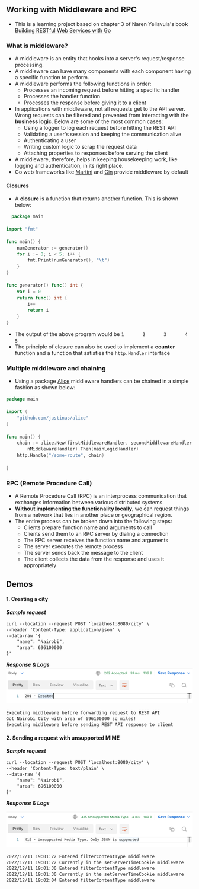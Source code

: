 ## Working with Middleware and RPC

- This is a learning project based on chapter 3 of Naren Yellavula's
  book [Building RESTful Web Services with Go](https://www.packtpub.com/product/building-restful-web-services-with-go/9781788294287)

### What is middleware?

- A middleware is an entity that hooks into a server's request/response processing.
- A middleware can have many components with each component having a specific function to perform.
- A middleware performs the following functions in order:
    - Processes an incoming request before hitting a specific handler
    - Processes the handler function
    - Processes the response before giving it to a client
- In applications with middleware, not all requests get to the API server. Wrong requests can be filtered and prevented
  from interacting with the **business logic**. Below are some of the most common cases:
    - Using a logger to log each request before hitting the REST API
    - Validating a user's session and keeping the communication alive
    - Authenticating a user
    - Writing custom logic to scrap the request data
    - Attaching properties to responses before serving the client
- A middleware, therefore, helps in keeping housekeeping work, like logging and authentication, in its right place.
- Go web frameworks like [Martini](https://github.com/go-martini/martini) and [Gin](https://github.com/gin-gonic/gin)
  provide middleware by default

#### Closures

- A **closure** is a function that returns another function. This is shown below:

```go
  package main

import "fmt"

func main() {
	numGenerator := generator()
	for i := 0; i < 5; i++ {
		fmt.Print(numGenerator(), "\t")
	}
}

func generator() func() int {
	var i = 0
	return func() int {
		i++
		return i
	}
}
```

- The output of the above program would be `1       2       3       4       5   `
- The principle of closure can also be used to implement a **counter** function and a function that satisfies
  the `http.Handler` interface

### Multiple middleware and chaining

- Using a package [Alice](https://github.com/justinas/alice) middleware handlers can be chained in a simple fashion as
  shown below:

```go
package main

import (
	"github.com/justinas/alice"
)

func main() {
	chain := alice.New(firstMiddlewareHandler, secondMiddlewareHandler,
		nMiddlewareHandler).Then(mainLogicHandler)
	http.Handle("/some-route", chain)

}
```

### RPC (Remote Procedure Call)

- A Remote Procedure Call (RPC) is an interprocess communication that exchanges information between various distributed
  systems.
- **Without implementing the functionality locally**, we can request things from a
  network that lies in another place or geographical region.
- The entire process can be broken down into the following steps:
    - Clients prepare function name and arguments to call
    - Clients send them to an RPC server by dialing a connection
    - The RPC server receives the function name and arguments
    - The server executes the remote process
    - The server sends back the message to the client
    - The client collects the data from the response and uses it appropriately

## Demos

#### 1. Creating a city

_**Sample request**_

```curl
curl --location --request POST 'localhost:8080/city' \
--header 'Content-Type: application/json' \
--data-raw '{
    "name": "Nairobi",
    "area": 696100000
}'
```

_**Response & Logs**_
![img.png](cmd/resources/images/img.png)

```
Executing middleware before forwarding request to REST API
Got Nairobi City with area of 696100000 sq miles!
Executing middleware before sending REST API response to client
```

#### 2. Sending a request with unsupported MIME

_**Sample request**_

```curl
curl --location --request POST 'localhost:8080/city' \
--header 'Content-Type: text/plain' \
--data-raw '{
    "name": "Nairobi",
    "area": 696100000
}'
```

_**Response & Logs**_

![img_1.png](cmd/resources/images/img_1.png)

```
2022/12/11 19:01:22 Entered filterContentType middleware
2022/12/11 19:01:22 Currently in the setServerTimeCookie middleware
2022/12/11 19:01:30 Entered filterContentType middleware
2022/12/11 19:01:30 Currently in the setServerTimeCookie middleware
2022/12/11 19:02:04 Entered filterContentType middleware
```
